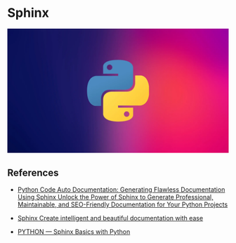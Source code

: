 # Sphinx

![alt text](image-4.png)

## References

 - [Python Code Auto Documentation: Generating Flawless Documentation Using Sphinx
Unlock the Power of Sphinx to Generate Professional, Maintainable, and SEO-Friendly Documentation for Your Python Projects](https://medium.com/python-in-plain-english/python-code-autodocumentation-generate-flawless-documentation-using-sphinx-e85c8bc2a5d5)

 - [Sphinx Create intelligent and beautiful documentation with ease](https://www.sphinx-doc.org/en/master/index.html)

- [PYTHON — Sphinx Basics with Python](https://medium.com/paulacy-pulse/python-sphinx-basics-with-python-ba4e25d81f15)

##